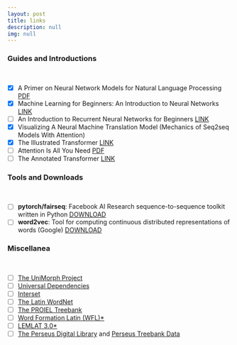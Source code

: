 ```yaml
---
layout: post
title: links
description: null
img: null
---
```


### Guides and Introductions 
<br>

- [x] A Primer on Neural Network Models for Natural Language Processing [PDF](https://u.cs.biu.ac.il/~yogo/nnlp.pdf)
- [x] Machine Learning for Beginners: An Introduction to Neural Networks [LINK](https://victorzhou.com/blog/intro-to-neural-networks/)
- [ ] An Introduction to Recurrent Neural Networks for Beginners [LINK](https://victorzhou.com/blog/intro-to-rnns/)
- [x] Visualizing A Neural Machine Translation Model (Mechanics of Seq2seq Models With Attention)
- [x] The Illustrated Transformer [LINK](https://jalammar.github.io/illustrated-transformer/)
- [ ] Attention Is All You Need [PDF](https://arxiv.org/abs/1706.03762)
- [ ] The Annotated Transformer [LINK](https://nlp.seas.harvard.edu/2018/04/03/attention.html)

### Tools and Downloads
<br>

- [ ] **pytorch/fairseq**: Facebook AI Research sequence-to-sequence toolkit written in Python [DOWNLOAD](https://github.com/pytorch/fairseq)
- [ ] **word2vec**: Tool for computing continuous distributed representations of words (Google) [DOWNLOAD](https://code.google.com/archive/p/word2vec/)

### Miscellanea
<br>

- [ ] [The UniMorph Project](https://unimorph.org/)
- [ ] [Universal Dependencies](https://universaldependencies.org/)
- [ ] [Interset](https://ufal.mff.cuni.cz/interset)
- [ ] [The Latin WordNet](https://latinwordnet.exeter.ac.uk/)
- [ ] [The PROIEL Treebank](https://proiel.github.io/)
- [ ] [Word Formation Latin (WFL)*](https://progetti.unicatt.it/progetti-milan-wfl-home)
- [ ] [LEMLAT 3.0*](https://www.lemlat3.eu/)
- [ ] [The Perseus Digital Library](https://www.perseus.tufts.edu/hopper/) and [Perseus Treebank Data](https://github.com/PerseusDL/treebank_data)

